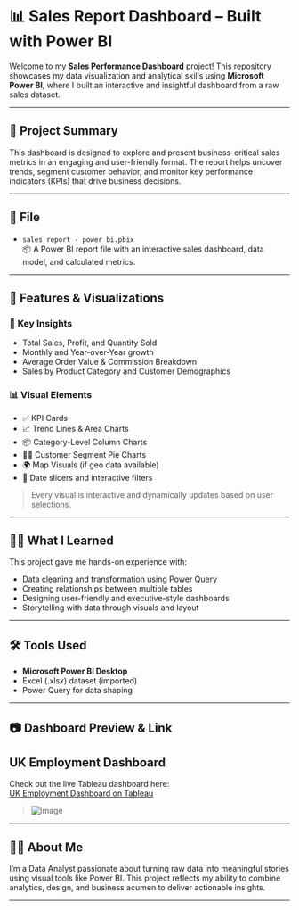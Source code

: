 # 📊 Sales Report Dashboard – Built with Power BI

Welcome to my **Sales Performance Dashboard** project! This repository showcases my data visualization and analytical skills using **Microsoft Power BI**, where I built an interactive and insightful dashboard from a raw sales dataset.

---

## 🧾 Project Summary

This dashboard is designed to explore and present business-critical sales metrics in an engaging and user-friendly format. The report helps uncover trends, segment customer behavior, and monitor key performance indicators (KPIs) that drive business decisions.

---

## 📁 File

- `sales report - power bi.pbix`  
  📦 A Power BI report file with an interactive sales dashboard, data model, and calculated metrics.

---

## 📌 Features & Visualizations

### 🎯 **Key Insights**
- Total Sales, Profit, and Quantity Sold
- Monthly and Year-over-Year growth
- Average Order Value & Commission Breakdown
- Sales by Product Category and Customer Demographics

### 📊 **Visual Elements**
- ✅ KPI Cards
- 📈 Trend Lines & Area Charts
- 📦 Category-Level Column Charts
- 🧍‍♂️ Customer Segment Pie Charts
- 🌍 Map Visuals (if geo data available)
- 📆 Date slicers and interactive filters

> Every visual is interactive and dynamically updates based on user selections.

---

## 🧑‍💼 What I Learned

This project gave me hands-on experience with:
- Data cleaning and transformation using Power Query
- Creating relationships between multiple tables
- Designing user-friendly and executive-style dashboards
- Storytelling with data through visuals and layout

---

## 🛠 Tools Used

- **Microsoft Power BI Desktop**
- Excel (.xlsx) dataset (imported)
- Power Query for data shaping

---

## 📷 Dashboard Preview & Link

## UK Employment Dashboard

Check out the live Tableau dashboard here:  
[UK Employment Dashboard on Tableau](https://public.tableau.com/app/profile/james.benton7204/viz/newtableauukinfo/UkEmploymentDashboard)


>![image](https://github.com/user-attachments/assets/e383d31e-5a8a-42f9-ac89-73f54b92d04a)


---

## 🙋‍♂️ About Me

I’m a Data Analyst passionate about turning raw data into meaningful stories using visual tools like Power BI. This project reflects my ability to combine analytics, design, and business acumen to deliver actionable insights.

---

